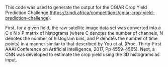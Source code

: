 This code was used to generate the output for the CGIAR Crop Yield Prediction Challenge (https://zindi.africa/competitions/cgiar-crop-yield-prediction-challenge).

First, for a given field, the raw satellite image data set was converted into a C x N x P matrix of histograms (where C denotes the number of channels, N denotes the number of histogram bins, and P denotes the number of time points) in a manner similar to that described by You et al. (Proc. Thirty-First AAAI Conference on Artificial Intelligence, 2017, Pp 4559–4565). Next, a CNN was developed to estimate the crop yield using the 3D histograms as input.


